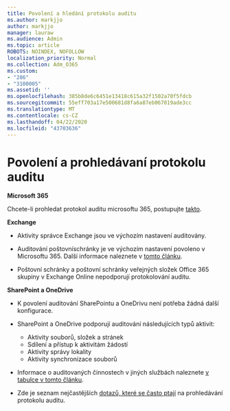 ```yaml
---
title: Povolení a hledání protokolu auditu
ms.author: markjjo
author: markjjo
manager: lauraw
ms.audience: Admin
ms.topic: article
ROBOTS: NOINDEX, NOFOLLOW
localization_priority: Normal
ms.collection: Adm_O365
ms.custom:
- "286"
- "3100005"
ms.assetid: ''
ms.openlocfilehash: 385b8de6c6451e13418c615a32f1502a70f5fdcb
ms.sourcegitcommit: 55eff703a17e500681d8fa6a87eb067019ade3cc
ms.translationtype: MT
ms.contentlocale: cs-CZ
ms.lasthandoff: 04/22/2020
ms.locfileid: "43703636"
---
```

# <a name="enable-and-search-the-audit-log"></a>Povolení a prohledávaní protokolu auditu

**Microsoft 365**

Chcete-li prohledat protokol auditu microsoftu 365, postupujte [takto](https://docs.microsoft.com/office365/securitycompliance/search-the-audit-log-in-security-and-compliance#search-the-audit-log).

**Exchange**

- Aktivity správce Exchange jsou ve výchozím nastavení auditovány.

- Auditování poštovníschránky je ve výchozím nastavení povoleno v Microsoftu 365. Další informace naleznete v [tomto článku](https://docs.microsoft.com/office365/securitycompliance/enable-mailbox-auditing).

- Poštovní schránky a poštovní schránky veřejných složek Office 365 skupiny v Exchange Online nepodporují protokolování auditu.

**SharePoint a OneDrive**

- K povolení auditování SharePointu a OneDrivu není potřeba žádná další konfigurace.

- SharePoint a OneDrive podporují auditování následujících typů aktivit:

    - Aktivity souborů, složek a stránek
    - Sdílení a přístup k aktivitám žádostí
    - Aktivity správy lokality
    - Aktivity synchronizace souborů

- Informace o auditovaných činnostech v jiných službách naleznete [v tabulce v tomto článku](https://docs.microsoft.com/office365/securitycompliance/search-the-audit-log-in-security-and-compliance#audited-activities).

- Zde je seznam nejčastějších [dotazů, které se často ptají](https://docs.microsoft.com/office365/securitycompliance/search-the-audit-log-in-security-and-compliance#frequently-asked-questions) na prohledávání protokolu auditu.